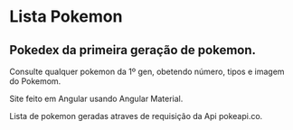 # Lista Pokemon

## Pokedex da primeira geração de pokemon.

Consulte qualquer pokemon da 1º gen, obetendo número, tipos e imagem do Pokemom.

Site feito em Angular usando Angular Material.

Lista de pokemon geradas atraves de requisição da Api pokeapi.co.
